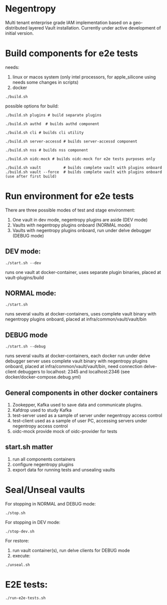 # Negentropy

Multi tenant enterprise grade IAM implementation based on a geo-distributed layered Vault installation. Currently under
active development of initial version.

# Build components for e2e tests

needs:

1) linux or macos system (only intel processors, for apple_silicone using needs some changes in scripts)
2) docker

```shell
./build.sh
```

possible options for build:

```shell
./build.sh plugins # build separate plugins
```

```shell
./build.sh authd  # builds authd component
```

```shell
./build.sh cli # builds cli utility
```

```shell
./build.sh server-accessd # builds server-accessd component
```

```shell
./build.sh nss # builds nss component
```

```shell
./build.sh oidc-mock # builds oidc-mock for e2e tests purposes only 
```

```shell
./build.sh vault          # builds complete vault with plugins onboard
./build.sh vault --force  # builds complete vault with plugins onboard (use after first build)  
```

# Run environment for e2e tests

There are three possible modes of test and stage environment:

1) One vault in dev mode, negentropy plugins are aside (DEV mode)
2) Vaults with negentropy plugins onbоard (NORMAL mode)
3) Vaults with negentropy plugins onbоard, run under delve debugger (DEBUG mode)

## DEV mode:

```shell
./start.sh --dev
```

runs one vault at docker-container, uses separate plugin binaries, placed at vault-plugins/build

## NORMAL mode:

```shell
./start.sh
```

runs several vaults at docker-containers, uses complete vault binary with negentropy plugins onboard, placed at
infra/common/vault/vault/bin

## DEBUG mode

```shell
./start.sh --debug
```

runs several vaults at docker-containers, each docker run under delve debugger server uses complete vault binary with
negentropy plugins onboard, placed at infra/common/vault/vault/bin, need connection delve-client debuggers to localhost:
2345 and localhost:2346 (see docker/docker-compose.debug.yml)

## General components in other docker containers

1) Zookepper, Kafka used to save data and communicate plugins.
2) Kafdrop used to study Kafka
3) test-server used as a sample of server under negentropy access control
4) test-client used as a sample of user PC, accessing servers under negentropy access control
5) oidc-mock provide mock of oidc-provider for tests

## start.sh matter

1) run all components containers
2) configure negentropy plugins
3) export data for running tests and unsealing vaults

# Seal/Unseal vaults

For stopping in NORMAL and DEBUG mode:

```shell
./stop.sh
```

For stopping in DEV mode:

```shell
./stop-dev.sh
```

For restore:

1) run vault container(s), run delve clients for DEBUG mode
2) execute:
```shell
./unseal.sh
```

# E2E tests:

```shell
./run-e2e-tests.sh
```
